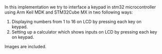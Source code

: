 In this implementation we try to interface a keypad in stm32 microcontroller using Arm Keil MDK and STM32Cube MX in two following ways:
1. Displaying numbers from 1 to 16 on LCD by pressing each key on keypad.
2. Setting up a calculator which shows inputs on LCD by pressing each key on keypad.

Images are included.